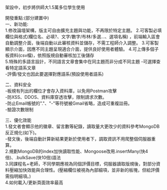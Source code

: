 架設中，初步將供師大1.5萬多位學生使用

開發重點:(部分建置中)  
一、新功能:  
1.修改論壇架構，版主可自由擴充主題與功能，不再限於特定主題。
2.可客製必填欄位與格式(欄位名、必填?、文字/數字/布林/多選...、選項名稱)  ，前端輸入區會自動調整介面，後端自動以此審核資料並儲存，不需工程師介入調整。
3.可客製顯示介面，因應不同主題呈現適合介面，提供良好使用者體驗。
4.可上傳多個子板資料(csv檔)，依照版規自動審核加工後儲存  
5.特殊的多語言設計，不同語言文章會集中在同主題而非分成不同主題
-可選擇查看特定語系文章  
-評價/發文也因此要選擇對應語系(預設使用者語系)  
  
二、資料安全  
-板規有列出的欄位才會存入資料庫，以免用Postman攻擊  
-防XSS、DDOS、資料庫穿透攻擊，限制請求次數。  
-防止Email帳號的"."、"-"等符號被Gmail省略，造成可重複註冊。  
-驗證次數限制  
  
三、優化效能  
1.發文者會顯示他的徽章、留言數等紀錄，讀取量大更改少的資料參考MongoDB反正規化(如下)。  
-發文後，後端自動計算新結果更新於使用者下，調取資訊不用爬整個伺服器重算。  
2.規劃MongoDB的index加快讀取性能、Mongoose改用.insertMany(快4倍)、.bulkSave(快10倍)語法  
3.同課程名+老師，不同學期應視為同個評價目標，伺服器讀取版規後，對部分資料壓縮加快效能與合理性。(壓縮欄位被視為內部細項，並非新的板塊，但給評價需指明細項。)  
4.如何載入/更新頁面效率最高  



